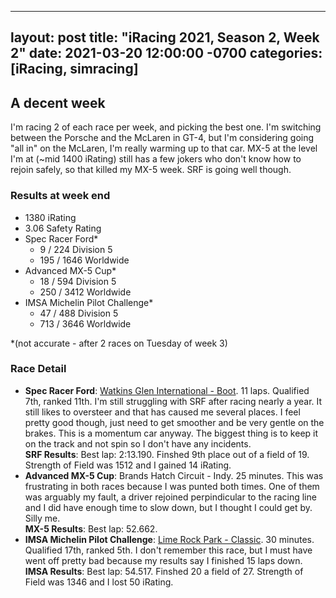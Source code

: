 
---
layout: post
title:  "iRacing 2021, Season 2, Week 2"
date:   2021-03-20 12:00:00 -0700
categories: [iRacing, simracing]
---
## A decent week

I'm racing 2 of each race per week, and picking the best one. I'm switching between the Porsche and the McLaren in GT-4, but I'm considering going "all in" on the McLaren, I'm really warming up to that car. MX-5 at the level I'm at (~mid 1400 iRating) still has a few jokers who don't know how to rejoin safely, so that killed my MX-5 week. SRF is going well though.

### Results at week end
* 1380 iRating
* 3.06 Safety Rating
* Spec Racer Ford*
  + 9 / 224 Division 5
  + 195 / 1646 Worldwide
* Advanced MX-5 Cup*
  + 18 / 594 Division 5
  + 250 / 3412 Worldwide
* IMSA Michelin Pilot Challenge*
  + 47 / 488 Division 5
  + 713 / 3646 Worldwide

*(not accurate - after 2 races on Tuesday of week 3)

### Race Detail
* **Spec Racer Ford**: [Watkins Glen International - Boot](https://members.iracing.com/membersite/member/EventResult.do?&subsessionid=38070488). 11 laps. Qualified 7th, ranked 11th. I'm still struggling with SRF after racing nearly a year. It still likes to oversteer and that has caused me several places. I feel pretty good though, just need to get smoother and be very gentle on the brakes. This is a momentum car anyway. The biggest thing is to keep it on the track and not spin so I don't have any incidents.  
**SRF Results**: Best lap: 2:13.190. Finshed 9th place out of a field of 19. Strength of Field was 1512 and I gained 14 iRating.  
* **Advanced MX-5 Cup**: Brands Hatch Circuit - Indy. 25 minutes. This was frustrating in both races because I was punted both times. One of them was arguably my fault, a driver rejoined perpindicular to the racing line and I did have enough time to slow down, but I thought I could get by. Silly me.  
**MX-5 Results**: Best lap: 52.662.
* **IMSA Michelin Pilot Challenge**: [Lime Rock Park - Classic](https://members.iracing.com/membersite/member/EventResult.do?&subsessionid=38057629). 30 minutes. Qualified 17th, ranked 5th. I don't remember this race, but I must have went off pretty bad because my results say I finished 15 laps down.  
**IMSA Results**: Best lap: 54.517. Finshed 20 a field of 27. Strength of Field was 1346 and I lost 50 iRating.
